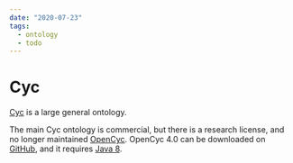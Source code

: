 ```yaml
---
date: "2020-07-23"
tags:
  - ontology
  - todo
---
```


# Cyc

[Cyc](https://en.wikipedia.org/wiki/Cyc) is a large general ontology.

The main Cyc ontology is commercial, but there is a research license, and no longer maintained [OpenCyc](https://web.archive.org/web/20170227201513/http://www.opencyc.org/). OpenCyc 4.0 can be downloaded on [GitHub](https://github.com/asanchez75/opencyc), and it requires [Java 8](https://www.oracle.com/java/technologies/javase/javase-jdk8-downloads.html).
